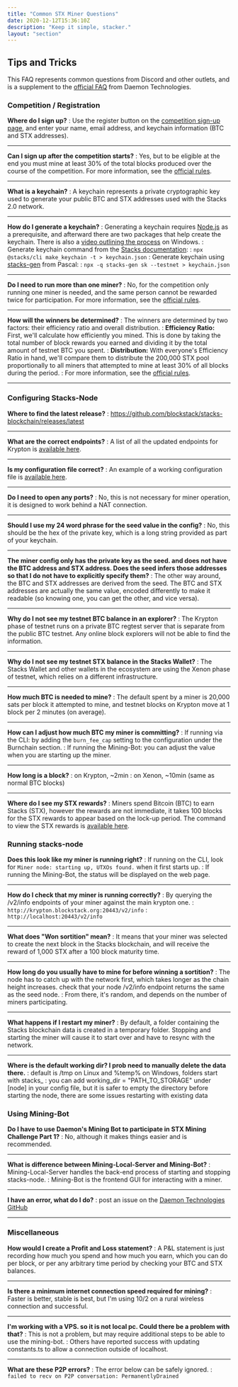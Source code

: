 ```yaml
---
title: "Common STX Miner Questions"
date: 2020-12-12T15:36:10Z
description: "Keep it simple, stacker."
layout: "section"
---
```


## Tips and Tricks

This FAQ represents common questions from Discord and other outlets, and is a supplement to the [official FAQ](https://daemontechnologies.co/minestx-challenge#faq) from Daemon Technologies.

### Competition / Registration

**Where do I sign up?**
: Use the register button on the [competition sign-up page](https://daemontechnologies.co/minestx-challenge), and enter your name, email address, and keychain information (BTC and STX addresses).

-----

**Can I sign up after the competition starts?**
: Yes, but to be eligible at the end you must mine at least 30% of the total blocks produced over the course of the competition. For more information, see the [official rules](https://daemontechnologies.co/stx-mining-rules).

-----

**What is a keychain?**
: A keychain represents a private cryptographic key used to generate your public BTC and STX addresses used with the Stacks 2.0 network.

-----

**How do I generate a keychain?**
: Generating a keychain requires [Node.js](https://nodejs.dev) as a prerequisite, and afterward there are two packages that help create the keychain. There is also a [video outlining the process](https://youtu.be/82b8PGoQYpI) on Windows.
: Generate keychain command from the [Stacks documentation](https://docs.blockstack.org/start-mining#running-a-miner):
: `npx @stacks/cli make_keychain -t > keychain.json`
: Generate keychain using [stacks-gen](https://github.com/psq/stacks-gen) from Pascal: 
: `npx -q stacks-gen sk --testnet > keychain.json`

-----

**Do I need to run more than one miner?**
: No, for the competition only running one miner is needed, and the same person cannot be rewarded twice for participation. For more information, see the [official rules](https://daemontechnologies.co/stx-mining-rules).

-----

**How will the winners be determined?**
: The winners are determined by two factors: their efficiency ratio and overall distribution.
: **Efficiency Ratio:** First, we'll calculate how efficiently you mined. This is done by taking the total number of block rewards you earned and dividing it by the total amount of testnet BTC you spent.
: **Distribution:** With everyone's Efficiency Ratio in hand, we'll compare them to distribute the 200,000 STX pool proportionally to all miners that attempted to mine at least 30% of all blocks during the period.
: For more information, see the [official rules](https://daemontechnologies.co/stx-mining-rules).

-----

### Configuring Stacks-Node

**Where to find the latest release?**
: https://github.com/blockstack/stacks-blockchain/releases/latest

-----

**What are the correct endpoints?**
: A list of all the updated endpoints for Krypton is [available here](/stx-mining-setup/#krypton-information).

-----

**Is my configuration file correct?**
: An example of a working configuration file is [available here](/stx-mining-setup/#krypton-configuration-file).

-----

**Do I need to open any ports?**
: No, this is not necessary for miner operation, it is designed to work behind a NAT connection.

-----

**Should I use my 24 word phrase for the seed value in the config?**
: No, this should be the hex of the private key, which is a long string provided as part of your keychain.

-----

**The miner config only has the private key as the seed. and does not have the BTC address and STX address. Does the seed infers those addresses so that I do not have to explicitly specify them?**
: The other way around, the BTC and STX addresses are derived from the seed.  The BTC and STX addresses are actually the same value, encoded differently to make it readable (so knowing one, you can get the other, and vice versa).

-----

**Why do I not see my testnet BTC balance in an explorer?**
: The Krypton phase of testnet runs on a private BTC regtest server that is separate from the public BTC testnet. Any online block explorers will not be able to find the information.

-----

**Why do I not see my testnet STX balance in the Stacks Wallet?**
: The Stacks Wallet and other wallets in the ecosystem are using the Xenon phase of testnet, which relies on a different infrastructure.

-----

**How much BTC is needed to mine?**
: The default spent by a miner is 20,000 sats per block it attempted to mine, and testnet blocks on Krypton move at 1 block per 2 minutes (on average).

-----

**How can I adjust how much BTC my miner is committing?**
: If running via the CLI: by adding the `burn_fee_cap` setting to the configuration under the Burnchain section.
: If running the Mining-Bot: you can adjust the value when you are starting up the miner.

-----

**How long is a block?**
: on Krypton, ~2min
: on Xenon, ~10min (same as normal BTC blocks)

-----

**Where do I see my STX rewards?**
: Miners spend Bitcoin (BTC) to earn Stacks (STX), however the rewards are not immediate, it takes 100 blocks for the STX rewards to appear based on the lock-up period. The command to view the STX rewards is [available here](/stx-mining-setup/#krypton-information).

### Running stacks-node

**Does this look like my miner is running right?**
: If running on the CLI, look for `Miner node: starting up, UTXOs found.` when it first starts up.
: If running the Mining-Bot, the status will be displayed on the web page.

-----

**How do I check that my miner is running correctly?**
: By querying the /v2/info endpoints of your miner against the main krypton one.
: `http://krypton.blockstack.org:20443/v2/info`
: `http://localhost:20443/v2/info`

-----

**What does "Won sortition" mean?**
: It means that your miner was selected to create the next block in the Stacks blockchain, and will receive the reward of 1,000 STX after a 100 block maturity time.

-----

**How long do you usually have to mine for before winning a sortition?**
: The node has to catch up with the network first, which takes longer as the chain height increases. check that your node /v2/info endpoint returns the same as the seed node.
: From there, it's random, and depends on the number of miners participating.

-----

**What happens if I restart my miner?**
: By default, a folder containing the Stacks blockchain data is created in a temporary folder. Stopping and starting the miner will cause it to start over and have to resync with the network.

-----

**Where is the default working dir? I prob need to manually delete the data there.**
: default is /tmp on Linux and %temp% on Windows, folders start with stacks_
: you can add working_dir = "PATH_TO_STORAGE" under [node] in your config file, but it is safer to empty the directory before starting the node, there are some issues restarting with existing data

### Using Mining-Bot

**Do I have to use Daemon's Mining Bot to participate in STX Mining Challenge Part 1?**
: No, although it makes things easier and is recommended.

-----

**What is difference between Mining-Local-Server and Mining-Bot?**
: Mining-Local-Server handles the back-end process of starting and stopping stacks-node.
: Mining-Bot is the frontend GUI for interacting with a miner.

-----

**I have an error, what do I do?**
: post an issue on the [Daemon Technologies GitHub](https://github.com/Daemon-Technologies/Mining-Bot/issues)

-----

### Miscellaneous

**How would I create a Profit and Loss statement?**
: A P&L statement is just recording how much you spend and how much you earn, which you can do per block, or per any arbitrary time period by checking your BTC and STX balances. 

-----

**Is there a minimum internet connection speed required for mining?**
: Faster is better, stable is best, but I'm using 10/2 on a rural wireless connection and successful.

-----

**I'm working with a VPS. so it is not local pc. Could there be a problem with that?**
: This is not a problem, but may require additional steps to be able to use the mining-bot.
: Others have reported success with updating constants.ts to allow a connection outside of localhost.

-----

**What are these P2P errors?**
: The error below can be safely ignored.
: `failed to recv on P2P conversation: PermanentlyDrained`